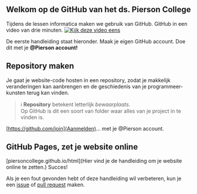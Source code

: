 
## Welkom op de GitHub van het ds. Pierson College
Tijdens de lessen informatica maken we gebruik van GitHub. GitHub in een video van drie minuten.
[![Kijk deze video eens](https://img.youtube.com/vi/w3jLJU7DT5E/maxresdefault.jpg)](https://www.youtube.com/watch?v=w3jLJU7DT5E)

De eerste handleiding staat hieronder. Maak je eigen GitHub account. Doe dit met je **@Pierson account!**

## Repository maken
Je gaat je website-code hosten in een repository, zodat je makkelijk veranderingen kan aanbrengen en de geschiedenis van je programmeer-kunsten terug kan vinden.

> :information_source:  **Repository** betekent letterlijk *bewaarplaats*.    
> Op GitHub is dit een soort van folder waar alles van je project in te vinden is.

[https://github.com/join](Aanmelden)... met je @Pierson account.

## GitHub Pages, zet je website online ##
[piersoncollege.github.io/html](Hier vind je de handleiding om je website online te zetten.) Succes!



Als je een fout gevonden hebt of deze handleiding wil verbeteren, kun je een [issue](https://github.com/moorlag/moorlag.github.io/issues/new) of [pull request](https://github.com/moorlag/moorlag.github.io/compare) maken.
